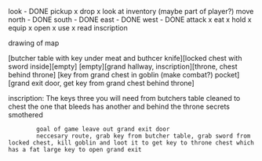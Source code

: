 look - DONE
pickup x
drop x
look at inventory (maybe part of player?)
move north - DONE
south - DONE
east - DONE
west - DONE
attack x
eat x
hold x
equip x
open x
use x
read inscription

drawing of map

[butcher table with key under meat and buthcer knife][locked chest with sword inside][empty]
[empty][grand hallway, inscription][throne, chest behind throne]
[key from grand chest in goblin (make combat?) pocket][grand exit door, get key from grand chest behind throne]

inscription: The keys three you will need
            from butchers table cleaned to chest 
            the one that bleeds has another
            and behind the throne secrets smothered

            goal of game leave out grand exit door
            neccesary route, grab key from butcher table, grab sword from locked chest, kill goblin and loot it to get key to throne chest which has a fat large key to open grand exit